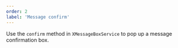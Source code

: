 ```yaml
---
order: 2
label: 'Message confirm'
---
```


Use the `confirm` method in `XMessageBoxService` to pop up a message confirmation box.
